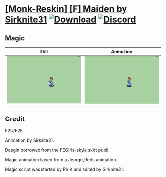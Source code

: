 # [\[Monk-Reskin\] \[F\] Maiden by Sirknite31](./) [![Download](https://img.shields.io/badge/Download--red?style=social&logo=github)](https://minhaskamal.github.io/DownGit/#/home?url=https://github.com/Klokinator/FE-Repo/tree/main/Battle%20Animations%2FMagi%20-%20Holy-Type%2F%5BMonk-Reskin%5D%20%5BF%5D%20Maiden%20by%20Sirknite31%2F6.%20Magic%20(Jeorge_Reds)) [![Discord](https://img.shields.io/badge/Discord--blue?style=social&logo=discord)](https://discord.gg/C7VNGnyTPA)

## Magic

| Still | Animation |
| :---: | :-------: |
| ![Magic still](./Magic_000.png) | ![Magic](./Magic.gif) |

## Credit

F2U/F2E

Animation by Sirknite31.

Desgin borrowed from the FEGirls-skyle skirt pupil.

Magic animation based from a Jeorge_Reds animation.

Magic script was started by RiriK and edited by Sirknite31.

